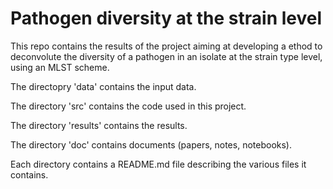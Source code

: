 # Pathogen diversity at the strain level

This repo contains the results of the project aiming at developing a ethod to deconvolute the diversity of a pathogen in an isolate at the strain type level, using an MLST scheme. 

The directopry 'data' contains the input data.

The directory 'src' contains the code used in this project.

The directory 'results' contains the results.

The directory 'doc' contains documents (papers, notes, notebooks).

Each directory contains a README.md file describing the various files it contains.
